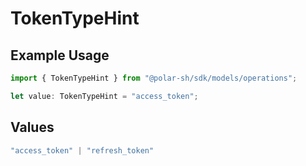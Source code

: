 # TokenTypeHint

## Example Usage

```typescript
import { TokenTypeHint } from "@polar-sh/sdk/models/operations";

let value: TokenTypeHint = "access_token";
```

## Values

```typescript
"access_token" | "refresh_token"
```